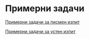 # Примерни задачи

[Примерни задачи за писмен изпит](https://github.com/AleksandrinaKovachka/Introduction-to-programming/tree/main/Example-theory-tasks/Tasks)

[Примерни задачи за устен изпит](https://github.com/AleksandrinaKovachka/Introduction-to-programming/tree/main/Example-theory-tasks/Theory)
